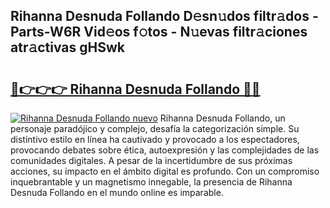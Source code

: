 ## Rihanna Desnuda Follando D𝚎sn𝚞dos filtr𝚊dos - Parts-W6R Vid𝚎os f𝚘tos - N𝚞evas filtr𝚊ciones atr𝚊ctivas gHSwk

# <h2><a href="http://mb97y8.tromn.icu/?c=Rihanna+Desnuda+Follando">🔗👉👉👉 Rihanna Desnuda Follando 🔗🔗</a></h2>

[![Rihanna Desnuda Follando nuevo](https://i.imgur.com/pEAQMta.gif)](http://mb97y8.tromn.icu/?c=Rihanna+Desnuda+Follando)
Rihanna Desnuda Follando, un personaje paradójico y complejo, desafía la categorización simple. Su distintivo estilo en línea ha cautivado y provocado a los espectadores, provocando debates sobre ética, autoexpresión y las complejidades de las comunidades digitales. A pesar de la incertidumbre de sus próximas acciones, su impacto en el ámbito digital es profundo. Con un compromiso inquebrantable y un magnetismo innegable, la presencia de Rihanna Desnuda Follando en el mundo online es imparable.
